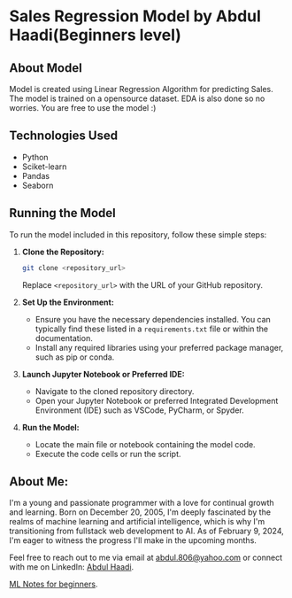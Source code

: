 # Sales Regression Model by Abdul Haadi(Beginners level)

## About Model
Model is created using Linear Regression Algorithm for predicting Sales. The model is trained on a opensource dataset. EDA is also done so no worries. You are free to use the model :)

## Technologies Used
- Python
- Sciket-learn
- Pandas
- Seaborn

## Running the Model

To run the model included in this repository, follow these simple steps:

1. **Clone the Repository:**
    ```bash
    git clone <repository_url>
    ```
    Replace `<repository_url>` with the URL of your GitHub repository.

2. **Set Up the Environment:**
    - Ensure you have the necessary dependencies installed. You can typically find these listed in a `requirements.txt` file or within the documentation.
    - Install any required libraries using your preferred package manager, such as pip or conda.

3. **Launch Jupyter Notebook or Preferred IDE:**
    - Navigate to the cloned repository directory.
    - Open your Jupyter Notebook or preferred Integrated Development Environment (IDE) such as VSCode, PyCharm, or Spyder.

4. **Run the Model:**
    - Locate the main file or notebook containing the model code.
    - Execute the code cells or run the script.


## About Me:

I'm a young and passionate programmer with a love for continual growth and learning. Born on December 20, 2005, I'm deeply fascinated by the realms of machine learning and artificial intelligence, 
which is why I'm transitioning from fullstack web development to AI. As of February 9, 2024, I'm eager to witness the progress I'll make in the upcoming months.

Feel free to reach out to me via email at abdul.806@yahoo.com or connect with me on LinkedIn: [Abdul Haadi](https://www.linkedin.com/in/abdul-haadi-fullstack/).

[ML Notes for beginners](https://github.com/AbdulHadi806/Machine-learning-Basic-notes).

